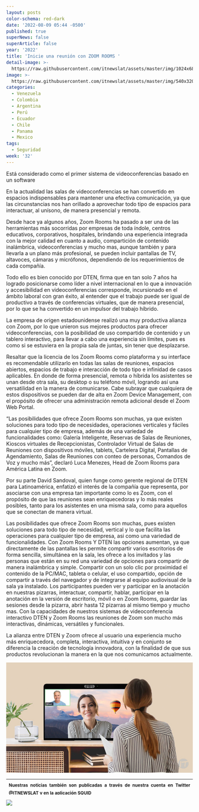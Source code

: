 ```yaml
---
layout: posts
color-schema: red-dark
date: '2022-08-09 05:44 -0500'
published: true
superNews: false
superArticle: false
year: '2022'
title: 'Inicie una reunión con ZOOM ROOMS '
detail-image: >-
  https://raw.githubusercontent.com/itnewslat/assets/master/img/1024x680/ZOOM-trabajo-remoto-g.jpg
image: >-
  https://raw.githubusercontent.com/itnewslat/assets/master/img/540x320/ZOOM-trabajo-remoto-p.jpg
categories:
  - Venezuela
  - Colombia
  - Argentina
  - Perú
  - Ecuador
  - Chile
  - Panama
  - Mexico
tags:
  - Seguridad
week: '32'
---
```

Está considerado como el primer sistema de videoconferencias basado en un software
 
En la actualidad las salas de videoconferencias se han convertido en espacios indispensables para mantener una efectiva comunicación, ya que las circunstancias nos han orillado a aprovechar todo tipo de espacios para interactuar, al unísono, de manera presencial y remota.
 
Desde hace ya algunos años, Zoom Rooms ha pasado a ser una de las herramientas más socorridas por empresas de toda índole, centros educativos, corporativos, hospitales, brindando una experiencia integrada con la mejor calidad en cuanto a audio, compartición de contenido inalámbrica, videoconferencias y mucho mas, aunque también y para llevarla a un plano más profesional, se pueden incluir pantallas de TV, altavoces, cámaras y micrófonos, dependiendo de los requerimientos de cada compañía.
 
Todo ello es bien conocido por DTEN, firma que en tan solo 7 años ha logrado posicionarse como líder a nivel internacional en lo que a innovación y accesibilidad en videoconferencias corresponde, incursionado en el ámbito laboral con gran éxito, al entender que el trabajo puede ser igual de productivo a través de conferencias virtuales, que de manera presencial, por lo que se ha convertido en un impulsor del trabajo híbrido.
 
La empresa de origen estadounidense realizó una muy productiva alianza con Zoom, por lo que unieron sus mejores productos para ofrecer videoconferencias, con la posibilidad de uso compartido de contenido y un tablero interactivo, para llevar a cabo una experiencia sin límites, pues es como si se estuviera en la propia sala de juntas, sin tener que desplazarse.
 
Resaltar que la licencia de los Zoom Rooms como plataforma y su interface es recomendable utilizarlo en todas las salas de reuniones, espacios abiertos, espacios de trabajo e interacción  de todo tipo e infinidad de casos aplicables. En donde de forma presencial, remota o híbrida los asistentes se unan desde otra sala, su desktop o su teléfono móvil, logrando así una versatilidad en la manera de comunicarse. Cabe subrayar que cualquiera de estos dispositivos se pueden dar de alta en Zoom Device Management, con el propósito de ofrecer una administración remota adicional desde el Zoom Web Portal.
 
“Las posibilidades que ofrece Zoom Rooms son muchas, ya que existen soluciones para todo tipo de necesidades, operaciones verticales y fáciles para cualquier tipo de empresa, además de una variedad de funcionalidades como: Galería Inteligente, Reservas de Salas de Reuniones, Kioscos virtuales de Recepcionistas, Controlador Virtual de Salas de Reuniones con dispositivos móviles, tablets, Cartelera Digital, Pantallas de Agendamiento, Salas de Reuniones con conteo de personas, Comandos de Voz y mucho más”, declaró Luca Menezes, Head de Zoom Rooms para América Latina en Zoom.
 
Por su parte David Sandoval, quien funge como gerente regional de DTEN para Latinoamérica, enfatizó el interés de la compañía que representa, por asociarse con una empresa tan importante como lo es Zoom, con el propósito de que las reuniones sean enriquecedoras y lo más reales posibles, tanto para los asistentes en una misma sala, como para aquellos que se conectan de manera virtual. 
 
Las posibilidades que ofrece Zoom Rooms son muchas, pues existen soluciones para todo tipo de necesidad, vertical y lo que facilita las operaciones para cualquier tipo de empresa, asi como una variedad de funcionalidades. Con Zoom Rooms Y DTEN las opciones aumentan, ya que directamente de las pantallas les permite compartir varios escritorios de forma sencilla, simultánea en la sala, les ofrece a los invitados y las personas que están en su red una variedad de opciones para compartir de manera inalámbrica y simple. Compartir con un solo clic por proximidad el contenido de la PC/MAC, tableta o celular, el uso compartido, opción de compartir a través del navegador y de integrarse al equipo audiovisual de la sala ya instalado. Los participantes pueden ver y participar en la anotación en nuestras pizarras, interactuar, compartir, hablar, participar en la anotación en la versión de escritorio, móvil o en Zoom Rooms, guardar las sesiones desde la pizarra, abrir hasta 12 pizarras al mismo tiempo y mucho mas. Con la capacidades de nuestros sistemas de videoconferencia interactivo DTEN y Zoom Rooms las reuniones de Zoom son mucho más interactivas, dinámicas, versátiles y funcionales.
 
La alianza entre DTEN y Zoom ofrece al usuario una experiencia mucho más enriquecedora, completa, interactiva, intuitiva y en conjunto se diferencia la creación de tecnología innovadora, con la finalidad de que sus productos revolucionan la manera en la que nos comunicamos actualmente.
 
![](https://raw.githubusercontent.com/itnewslat/assets/master/img/540x320/ZOOM-trabajo-remoto-p.jpg)

<table style="height: 42px;" width="569">
<tbody>
<tr>
<td style="text-align: justify;"><sub><strong>Nuestras noticias también son publicadas a través de nuestra cuenta en Twitter <a href="https://twitter.com/itnewslat?lang=es">@ITNEWSLAT</a> y en la aplicación <a href="https://squidapp.co/en/">SQUID</a></strong></sub></td>
</tr>
</tbody>
</table>

<img src="https://tracker.metricool.com/c3po.jpg?hash=56f88a41e39ab42c063cc51676587a04"/>